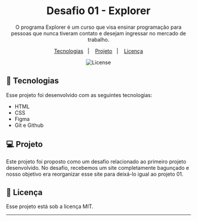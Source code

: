 <h1 align="center"> Desafio 01 - Explorer </h1>

<p align="center">
O programa Explorer é um curso que visa ensinar programação para pessoas que nunca tiveram contato e desejam ingressar no mercado de trabalho. 
</br>

<p align="center">
  <a href="#-tecnologias">Tecnologias</a>&nbsp;&nbsp;&nbsp;|&nbsp;&nbsp;&nbsp;
  <a href="#-projeto">Projeto</a>&nbsp;&nbsp;&nbsp;|&nbsp;&nbsp;&nbsp;
  <a href="#memo-licença">Licença</a>
</p>

<p align="center">
  <img alt="License" src="https://img.shields.io/static/v1?label=license&message=MIT&color=blueviolet">
</p>

## 🚀 Tecnologias

Esse projeto foi desenvolvido com as seguintes tecnologias:

- HTML
- CSS
- Figma
- Git e Github

## 💻 Projeto

Este projeto foi proposto como um desafio relacionado ao primeiro projeto desenvolvido. No desafio, recebemos um site completamente bagunçado e nosso objetivo era reorganizar
esse site para deixá-lo igual ao projeto 01.

## :memo: Licença

Esse projeto está sob a licença MIT.

---
